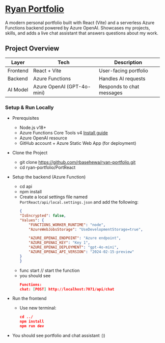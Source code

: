 # [Ryan Portfolio](https://www.ryanmaddumahewa.dev)

A modern personal portfolio built with React (Vite) and a serverless Azure Functions backend powered by Azure OpenAI.
Showcases my projects, skills, and adds a live chat assistant that answers questions about my work.

## Project Overview

| Layer | Tech | Description |
|-------|------|--------------|
| Frontend | React + Vite | User-facing portfolio |
| Backend | Azure Functions | Handles AI requests |
| AI Model | Azure OpenAI (GPT-4o-mini) | Responds to chat messages |

### Setup & Run Locally

- Prerequisites
    - Node.js v18+
    - Azure Functions Core Tools v4 [Install guide](https://learn.microsoft.com/en-us/azure/azure-functions/functions-run-local)
    - Azure OpenAI resource
    - GitHub account + Azure Static Web App (for deployment)

- Clone the Project
    - git clone https://github.com/rbasehewa/ryan-portfolio.git
    - cd ryan-portfolio/PortReact

- Setup the backend (Azure Function)
    - cd api
    - npm install
    - Create a local settings file named `PortReact/api/local.settings.json` and add the following:
        ```json
        {
        "IsEncrypted": false,
        "Values": {
            "FUNCTIONS_WORKER_RUNTIME": "node",
            "AzureWebJobsStorage": "UseDevelopmentStorage=true",

            "AZURE_OPENAI_ENDPOINT": "Azure endpoint",
            "AZURE_OPENAI_KEY": "Key 1",
            "AZURE_OPENAI_DEPLOYMENT": "gpt-4o-mini",
            "AZURE_OPENAI_API_VERSION": "2024-02-15-preview"
        }
        }

    - func start  // start the function
    - you should see 
        ```json
        Functions:
        chat: [POST] http://localhost:7071/api/chat

- Run the frontend

    - Use new terminal:
        ```json
        cd ../
        npm install
        npm run dev

- You should see portfolio and chat assistant :))